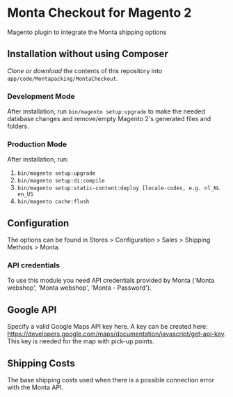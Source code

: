 # Monta Checkout for Magento 2
Magento plugin to integrate the Monta shipping options


## Installation without using Composer
_Clone or download_ the contents of this repository into `app/code/Montapacking/MontaCheckout`.

### Development Mode
After installation, run `bin/magento setup:upgrade` to make the needed database changes and remove/empty Magento 2's generated files and folders.

### Production Mode
After installation, run:
1. `bin/magento setup:upgrade`
2. `bin/magento setup:di:compile`
3. `bin/magento setup:static-content:deploy [locale-codes, e.g. nl_NL en_US`
4. `bin/magento cache:flush`

## Configuration
The options can be found in Stores > Configuration > Sales > Shipping Methods > Monta.

### API credentials
To use this module you need API credentials provided by Monta ('Monta webshop', 'Monta webshop', 'Monta - Password').

## Google API
Specify a valid Google Maps API key here. A key can be created here: https://developers.google.com/maps/documentation/javascript/get-api-key.
This key is needed for the map with pick-up points.
 
## Shipping Costs
The base shipping costs used when there is a possible connection error with the Monta API.




